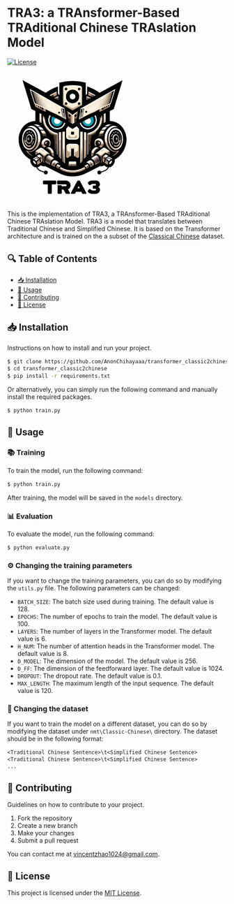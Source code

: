 # TRA3: a TRAnsformer-Based TRAditional Chinese TRAslation Model
[![License](https://img.shields.io/badge/license-MIT-blue.svg)](LICENSE)

<img src="image\logo.jpg" width="300" />

This is the implementation of TRA3, a TRAnsformer-Based TRAditional Chinese TRAslation Model. TRA3 is a model that translates between Traditional Chinese and Simplified Chinese. It is based on the Transformer architecture and is trained on the a subset of the [Classical Chinese](https://github.com/BangBOOM/Classical-Chinese/tree/master) dataset.

## 🔍 Table of Contents

- [📥 Installation](#installation)
- [🚀 Usage](#usage)
- [🤝 Contributing](#contributing)
- [📝 License](#license)

## 📥 Installation

Instructions on how to install and run your project.

```bash
$ git clone https://github.com/AnonChihayaaa/transformer_classic2chinese.git
$ cd transformer_classic2chinese
$ pip install -r requirements.txt
```
Or alternatively, you can simply run the following command and manually install the required packages.
```bash
$ python train.py
```

## 🚀 Usage
### 📚 Training
To train the model, run the following command:
```bash
$ python train.py
```
After training, the model will be saved in the `models` directory.

### 📊 Evaluation
To evaluate the model, run the following command:
```bash
$ python evaluate.py
```

### ⚙️ Changing the training parameters
If you want to change the training parameters, you can do so by modifying the `utils.py` file. The following parameters can be changed:
- `BATCH_SIZE`: The batch size used during training. The default value is 128.
- `EPOCHS`: The number of epochs to train the model. The default value is 100.
- `LAYERS`: The number of layers in the Transformer model. The default value is 6.
- `H_NUM`: The number of attention heads in the Transformer model. The default value is 8.
- `D_MODEL`: The dimension of the model. The default value is 256.
- `D_FF`: The dimension of the feedforward layer. The default value is 1024.
- `DROPOUT`: The dropout rate. The default value is 0.1.
- `MAX_LENGTH`: The maximum length of the input sequence. The default value is 120.

### 📂 Changing the dataset
If you want to train the model on a different dataset, you can do so by modifying the dataset under `nmt\Classic-Chinese\` directory. The dataset should be in the following format:
```
<Traditional Chinese Sentence>\t<Simplified Chinese Sentence>
<Traditional Chinese Sentence>\t<Simplified Chinese Sentence>
...
```

## 🤝 Contributing

Guidelines on how to contribute to your project.

1. Fork the repository
2. Create a new branch
3. Make your changes
4. Submit a pull request

You can contact me at <vincentzhao1024@gmail.com>.

## 📝 License

This project is licensed under the [MIT License](LICENSE).
